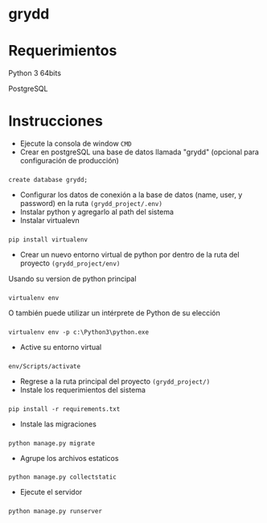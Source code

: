 # grydd

# Requerimientos
Python 3 64bits

PostgreSQL

# Instrucciones
* Ejecute la consola de window `CMD`
* Crear en postgreSQL una base de datos llamada "grydd" (opcional para configuración de producción)
###
    create database grydd;
* Configurar los datos de conexión a la base de datos (name, user, y password) en la ruta `(grydd_project/.env)`
* Instalar python y agregarlo al path del sistema
* Instalar virtualevn
###
    pip install virtualenv
* Crear un nuevo entorno virtual de python por dentro de la ruta del proyecto `(grydd_project/env)`

Usando su version de python principal
###
    virtualenv env

O también puede utilizar un intérprete de Python de su elección
###
    virtualenv env -p c:\Python3\python.exe
* Active su entorno virtual
###
    env/Scripts/activate
* Regrese a la ruta principal del proyecto `(grydd_project/)`
* Instale los requerimientos del sistema
###
    pip install -r requirements.txt
* Instale las migraciones
###
    python manage.py migrate
* Agrupe los archivos estaticos
###
    python manage.py collectstatic
* Ejecute el servidor
###
    python manage.py runserver

